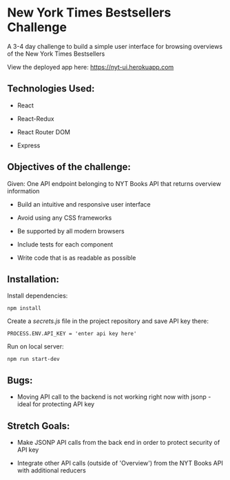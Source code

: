 # New York Times Bestsellers Challenge

A 3-4 day challenge to build a simple user interface for browsing overviews of the New York Times Bestsellers

View the deployed app here: https://nyt-ui.herokuapp.com

## Technologies Used:

* React

* React-Redux

* React Router DOM

* Express


## Objectives of the challenge:

Given: One API endpoint belonging to NYT Books API that returns overview information

* Build an intuitive and responsive user interface

* Avoid using any CSS frameworks

* Be supported by all modern browsers

* Include tests for each component

* Write code that is as readable as possible

## Installation:

Install dependencies:
```
npm install
```
Create a *secrets.js* file in the project repository and save API key there:
```
PROCESS.ENV.API_KEY = 'enter api key here'
```
Run on local server:
```
npm run start-dev
```

## Bugs:

* Moving API call to the backend is not working right now with jsonp - ideal for protecting API key

## Stretch Goals:

* Make JSONP API calls from the back end in order to protect security of API key

* Integrate other API calls (outside of 'Overview') from the NYT Books API with additional reducers


